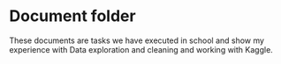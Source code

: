 # Document folder
These documents are tasks we have executed in school and show my experience with Data exploration and cleaning and working with Kaggle.
